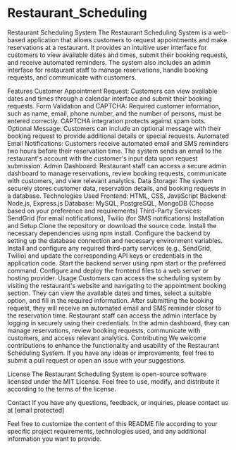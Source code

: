 # Restaurant_Scheduling

Restaurant Scheduling System
The Restaurant Scheduling System is a web-based application that allows customers to request appointments and make reservations at a restaurant. It provides an intuitive user interface for customers to view available dates and times, submit their booking requests, and receive automated reminders. The system also includes an admin interface for restaurant staff to manage reservations, handle booking requests, and communicate with customers.

Features
Customer Appointment Request: Customers can view available dates and times through a calendar interface and submit their booking requests.
Form Validation and CAPTCHA: Required customer information, such as name, email, phone number, and the number of persons, must be entered correctly. CAPTCHA integration protects against spam bots.
Optional Message: Customers can include an optional message with their booking request to provide additional details or special requests.
Automated Email Notifications: Customers receive automated email and SMS reminders two hours before their reservation time. The system sends an email to the restaurant's account with the customer's input data upon request submission.
Admin Dashboard: Restaurant staff can access a secure admin dashboard to manage reservations, review booking requests, communicate with customers, and view relevant analytics.
Data Storage: The system securely stores customer data, reservation details, and booking requests in a database.
Technologies Used
Frontend: HTML, CSS, JavaScript
Backend: Node.js, Express.js
Database: MySQL, PostgreSQL, MongoDB (Choose based on your preference and requirements)
Third-Party Services: SendGrid (for email notifications), Twilio (for SMS notifications)
Installation and Setup
Clone the repository or download the source code.
Install the necessary dependencies using npm install.
Configure the backend by setting up the database connection and necessary environment variables.
Install and configure any required third-party services (e.g., SendGrid, Twilio) and update the corresponding API keys or credentials in the application code.
Start the backend server using npm start or the preferred command.
Configure and deploy the frontend files to a web server or hosting provider.
Usage
Customers can access the scheduling system by visiting the restaurant's website and navigating to the appointment booking section.
They can view the available dates and times, select a suitable option, and fill in the required information.
After submitting the booking request, they will receive an automated email and SMS reminder closer to the reservation time.
Restaurant staff can access the admin interface by logging in securely using their credentials.
In the admin dashboard, they can manage reservations, review booking requests, communicate with customers, and access relevant analytics.
Contributing
We welcome contributions to enhance the functionality and usability of the Restaurant Scheduling System. If you have any ideas or improvements, feel free to submit a pull request or open an issue with your suggestions.

License
The Restaurant Scheduling System is open-source software licensed under the MIT License. Feel free to use, modify, and distribute it according to the terms of the license.

Contact
If you have any questions, feedback, or inquiries, please contact us at [email protected]

Feel free to customize the content of this README file according to your specific project requirements, technologies used, and any additional information you want to provide.





